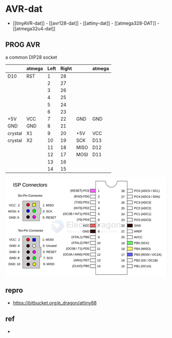 
# AVR-dat

- [[tinyAVR-dat]] - [[avr128-dat]] - [[attiny-dat]] - [[atmega328-DAT]] - [[atmega32u4-dat]]

## PROG AVR 

a common DIP28 socket 

|         | atmega | Left | Right |      | atmega |
| ------- | ------ | ---- | ----- | ---- | ------ |
| D10     | RST    | 1    | 28    |      |        |
|         |        | 2    | 27    |      |        |
|         |        | 3    | 26    |      |        |
|         |        | 4    | 25    |      |        |
|         |        | 5    | 24    |      |        |
|         |        | 6    | 23    |      |        |
| +5V     | VCC    | 7    | 22    | GND  | GND    |
| GND     | GND    | 8    | 21    |      |        |
| crystal | X1     | 9    | 20    | +5V  | VCC    |
| crystal | X2     | 10   | 19    | SCK  | D13    |
|         |        | 11   | 18    | MISO | D12    |
|         |        | 12   | 17    | MOSI | D11    |
|         |        | 13   | 16    |      |        |
|         |        | 14   | 15    |      |        |


![](2025-02-19-16-56-02.png)


## repro 

- https://bitbucket.org/e_dragon/attiny88


## ref 

- 